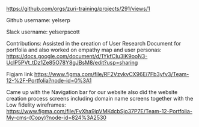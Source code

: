 https://github.com/orgs/zuri-training/projects/291/views/1

Github username: yelserp 

Slack username: yelserpscott 

Contributions:
Assisted in the creation of User Research Document for portfolia and also worked on empathy map and user personas: https://docs.google.com/document/d/1YkfCIu3IK9ooN3-UclP5PVt_tDz1Ze85O78Y8gJBsM8/edit?usp=sharing

Figjam link https://www.figma.com/file/RF2VzvkvCX96Ei7Fb3yfv3/Team-12-%2F-Portfolia?node-id=0%3A1

Came up with the Navigation bar for our website also did the website creation process screens including domain name screens together with the Low fidelity wireframes: 
https://www.figma.com/file/FvXha9ipVMKdcbSjo37P7E/Team-12-Portfolia-My-cms-(Copy)?node-id=824%3A2530
